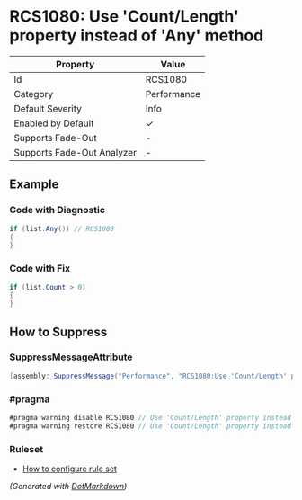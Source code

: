 # RCS1080: Use 'Count/Length' property instead of 'Any' method

| Property                    | Value       |
| --------------------------- | ----------- |
| Id                          | RCS1080     |
| Category                    | Performance |
| Default Severity            | Info        |
| Enabled by Default          | &#x2713;    |
| Supports Fade\-Out          | \-          |
| Supports Fade\-Out Analyzer | \-          |

## Example

### Code with Diagnostic

```csharp
if (list.Any()) // RCS1080
{
}
```

### Code with Fix

```csharp
if (list.Count > 0)
{
}
```

## How to Suppress

### SuppressMessageAttribute

```csharp
[assembly: SuppressMessage("Performance", "RCS1080:Use 'Count/Length' property instead of 'Any' method.", Justification = "<Pending>")]
```

### \#pragma

```csharp
#pragma warning disable RCS1080 // Use 'Count/Length' property instead of 'Any' method.
#pragma warning restore RCS1080 // Use 'Count/Length' property instead of 'Any' method.
```

### Ruleset

* [How to configure rule set](../HowToConfigureAnalyzers.md)

*\(Generated with [DotMarkdown](http://github.com/JosefPihrt/DotMarkdown)\)*